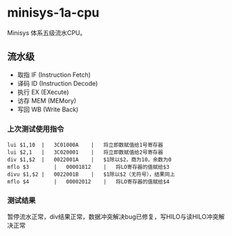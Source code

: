 # minisys-1a-cpu

Minisys 体系五级流水CPU。

## 流水级

  - 取指 IF (Instruction Fetch)
  - 译码 ID (Instruction Decode)
  - 执行 EX (EXecute)
  - 访存 MEM (MEMory)
  - 写回 WB (Write Back)
### 上次测试使用指令
`lui $1,10	|	3C01000A	|	将立即数赋值给1号寄存器`  
`lui $2,1	|	3C020001	|	将立即数赋值给2号寄存器`  
`div $1,$2	|	0022001A	|	$1除以$2，商为10，余数为0`  
`mflo $3		|	00001812	|	将LO寄存器的值赋给$3 `   
`divu $1,$2	|	0022001B	|	$1除以$2（无符号），结果同上`   
`mflo $4		|	00002012	|	将LO寄存器的值赋给$4`  

### 测试结果 

暂停流水正常，div结果正常，数据冲突解决bug已修复，写HILO与读HILO冲突解决正常